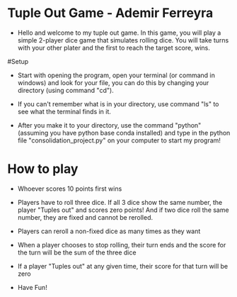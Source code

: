 # Tuple Out Game - Ademir Ferreyra

- Hello and welcome to my tuple out game. In this game, you will play a simple 2-player dice game that simulates rolling dice. You will take turns with your other plater and the first to reach the target score, wins.

#Setup
- Start with opening the program, open your terminal (or command in windows) and look for your file, you can do this by changing your directory (using command "cd"). 

- If you can't remember what is in your directory, use command "ls" to see what the terminal finds in it.

- After you make it to your directory, use the command "python" (assuming you have python base conda installed) and type in the python file "consolidation_project.py" on your computer to start my program!

# How to play

- Whoever scores 10 points first wins

- Players have to roll three dice. If all 3 dice show the same number, the player "Tuples out" and scores zero points! And if two dice roll the same number, they are fixed and cannot be rerolled.

- Players can reroll a non-fixed dice as many times as they want

- When a player chooses to stop rolling, their turn ends and the score for the turn will be the sum of the three dice

- If a player "Tuples out" at any given time, their score for that turn will be zero
- Have Fun!
